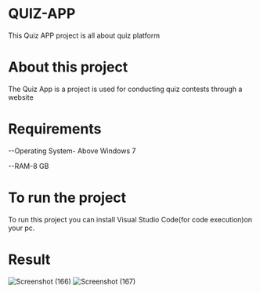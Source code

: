 # QUIZ-APP
This Quiz APP project is all about quiz platform
# About this project
The Quiz App is a project is used for conducting quiz contests through a website
# Requirements
--Operating System- Above Windows 7

--RAM-8 GB
# To run the project
To run this project you can install Visual Studio Code(for code execution)on your pc.
# Result
![Screenshot (166)](https://github.com/thiruvit/Quizapp/assets/132870830/1f5589fc-a88b-4530-8858-f32190433b0b)
![Screenshot (167)](https://github.com/thiruvit/Quizapp/assets/132870830/d6ac77b1-2cec-4850-af84-c986f0494292)

